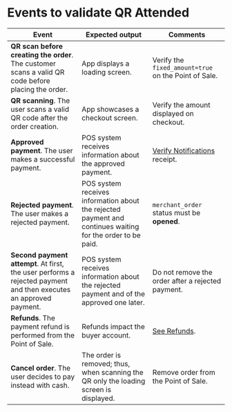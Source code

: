 # Events to validate QR Attended

| Event | Expected output | Comments |
| --- | --- | --- |
| **QR scan before creating the order**. The customer scans a valid QR code before placing the order.| App displays a loading screen. | Verify the `fixed_amount=true` on the Point of Sale. |
| **QR scanning**. The user scans a valid QR code after the order creation.| App showcases a checkout screen. | Verify the amount displayed on checkout. |
| **Approved payment**. The user makes a successful payment. | POS system receives information about the approved payment.| [Verify Notifications](https://www.mercadopago[FAKER][URL][DOMAIN]/developers/en/guides/notifications/ipn/introduction) receipt. |
| **Rejected payment**. The user makes a rejected payment.| POS system receives information about the rejected payment and continues waiting for the order to be paid.| `merchant_order` status must be **opened**. |
| **Second payment attempt**. At first, the user performs a rejected payment and then executes an approved payment. | POS system receives information about the rejected payment and of the approved one later.| Do not remove the order after a rejected payment.|
| **Refunds**. The payment refund is performed from the Point of Sale.| Refunds impact the buyer account.| [See Refunds](/developers/en/docs/qr-code/additional-content/refunds). |
| **Cancel order**. The user decides to pay instead with cash. | The order is removed; thus, when scanning the QR only the loading screen is displayed. | Remove order from the Point of Sale. |